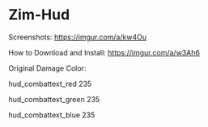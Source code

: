 # Zim-Hud
Screenshots: https://imgur.com/a/kw4Ou

How to Download and Install: https://imgur.com/a/w3Ah6

Original Damage Color:

hud_combattext_red 235

hud_combattext_green 235

hud_combattext_blue 235
